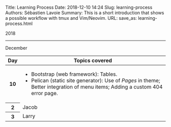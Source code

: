 Title: Learning Process
Date: 2018-12-10 14:24
Slug: learning-process
Authors: Sébastien Lavoie
Summary: This is a short introduction that shows a possible workflow with tmux and Vim/Neovim.
URL:
save_as: learning-process.html

<div class="learning-year">2018</div>

---

<div class="learning-month">December</div>

<div class="w-auto">
<table class="table table-striped table-sm">

  <thead class="thead-dark">
    <tr>
      <th scope="col">Day</th>
      <th scope="col">Topics covered</th>
    </tr>
  </thead>
  <tbody>
    <tr>
      <th scope="row">10</th>
      <td>
     <ul>
         <li>Bootstrap (web framework): Tables.</li> 
         <li>Pelican (static site generator): Use of <em>Pages</em> in theme; Better integration of menu items; Adding a custom 404 error page.</li> 
     </ul>
      </td>
    </tr>
    <tr>
      <th scope="row">2</th>
      <td>Jacob</td>
    </tr>
    <tr>
      <th scope="row">3</th>
      <td>Larry</td>
    </tr>
  </tbody>
</table>
</div>
